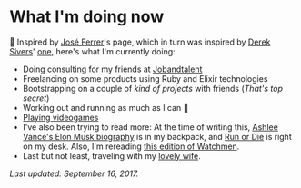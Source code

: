 # What I'm doing now

👋 Inspired by [José Ferrer](https://twitter.com/joseferrer)'s page, which in turn was inspired by [Derek Sivers](https://sivers.org/)' [one](https://sivers.org/nowff), here's what I'm currently doing:

* Doing consulting for my friends at [Jobandtalent](https://www.jobandtalent.com)
* Freelancing on some products using Ruby and Elixir technologies
* Bootstrapping on a couple of *kind of projects* with friends (*That's top secret*)
* Working out and running as much as I can 💪
* [Playing videogames](/play)
* I've also been trying to read more: At the time of writing this, [Ashlee Vance's Elon Musk biography](https://www.amazon.com/Elon-Musk-SpaceX-Fantastic-Future/dp/0062301233/) is in my backpack, and [Run or Die](https://www.amazon.com/Run-Die-Kilian-Jornet/dp/1937715094/) is right on my desk. Also, I'm rereading [this edition of Watchmen](https://www.amazon.com/Watchmen-Deluxe-Alan-Moore/dp/1401238963/).
* Last but not least, traveling with my [lovely wife](https://www.instagram.com/soryflins/).

*Last updated: September 16, 2017.*
